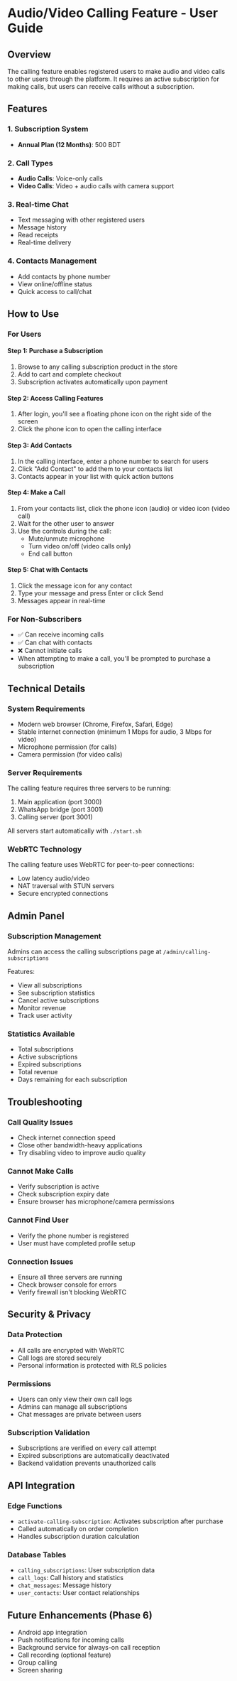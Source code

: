 # Audio/Video Calling Feature - User Guide

## Overview
The calling feature enables registered users to make audio and video calls to other users through the platform. It requires an active subscription for making calls, but users can receive calls without a subscription.

## Features

### 1. Subscription System
- **Annual Plan (12 Months)**: 500 BDT

### 2. Call Types
- **Audio Calls**: Voice-only calls
- **Video Calls**: Video + audio calls with camera support

### 3. Real-time Chat
- Text messaging with other registered users
- Message history
- Read receipts
- Real-time delivery

### 4. Contacts Management
- Add contacts by phone number
- View online/offline status
- Quick access to call/chat

## How to Use

### For Users

#### Step 1: Purchase a Subscription
1. Browse to any calling subscription product in the store
2. Add to cart and complete checkout
3. Subscription activates automatically upon payment

#### Step 2: Access Calling Features
1. After login, you'll see a floating phone icon on the right side of the screen
2. Click the phone icon to open the calling interface

#### Step 3: Add Contacts
1. In the calling interface, enter a phone number to search for users
2. Click "Add Contact" to add them to your contacts list
3. Contacts appear in your list with quick action buttons

#### Step 4: Make a Call
1. From your contacts list, click the phone icon (audio) or video icon (video call)
2. Wait for the other user to answer
3. Use the controls during the call:
   - Mute/unmute microphone
   - Turn video on/off (video calls only)
   - End call button

#### Step 5: Chat with Contacts
1. Click the message icon for any contact
2. Type your message and press Enter or click Send
3. Messages appear in real-time

### For Non-Subscribers
- ✅ Can receive incoming calls
- ✅ Can chat with contacts
- ❌ Cannot initiate calls
- When attempting to make a call, you'll be prompted to purchase a subscription

## Technical Details

### System Requirements
- Modern web browser (Chrome, Firefox, Safari, Edge)
- Stable internet connection (minimum 1 Mbps for audio, 3 Mbps for video)
- Microphone permission (for calls)
- Camera permission (for video calls)

### Server Requirements
The calling feature requires three servers to be running:
1. Main application (port 3000)
2. WhatsApp bridge (port 3001)
3. Calling server (port 3001)

All servers start automatically with `./start.sh`

### WebRTC Technology
The calling feature uses WebRTC for peer-to-peer connections:
- Low latency audio/video
- NAT traversal with STUN servers
- Secure encrypted connections

## Admin Panel

### Subscription Management
Admins can access the calling subscriptions page at `/admin/calling-subscriptions`

Features:
- View all subscriptions
- See subscription statistics
- Cancel active subscriptions
- Monitor revenue
- Track user activity

### Statistics Available
- Total subscriptions
- Active subscriptions
- Expired subscriptions
- Total revenue
- Days remaining for each subscription

## Troubleshooting

### Call Quality Issues
- Check internet connection speed
- Close other bandwidth-heavy applications
- Try disabling video to improve audio quality

### Cannot Make Calls
- Verify subscription is active
- Check subscription expiry date
- Ensure browser has microphone/camera permissions

### Cannot Find User
- Verify the phone number is registered
- User must have completed profile setup

### Connection Issues
- Ensure all three servers are running
- Check browser console for errors
- Verify firewall isn't blocking WebRTC

## Security & Privacy

### Data Protection
- All calls are encrypted with WebRTC
- Call logs are stored securely
- Personal information is protected with RLS policies

### Permissions
- Users can only view their own call logs
- Admins can manage all subscriptions
- Chat messages are private between users

### Subscription Validation
- Subscriptions are verified on every call attempt
- Expired subscriptions are automatically deactivated
- Backend validation prevents unauthorized calls

## API Integration

### Edge Functions
- `activate-calling-subscription`: Activates subscription after purchase
- Called automatically on order completion
- Handles subscription duration calculation

### Database Tables
- `calling_subscriptions`: User subscription data
- `call_logs`: Call history and statistics
- `chat_messages`: Message history
- `user_contacts`: User contact relationships

## Future Enhancements (Phase 6)
- Android app integration
- Push notifications for incoming calls
- Background service for always-on call reception
- Call recording (optional feature)
- Group calling
- Screen sharing
